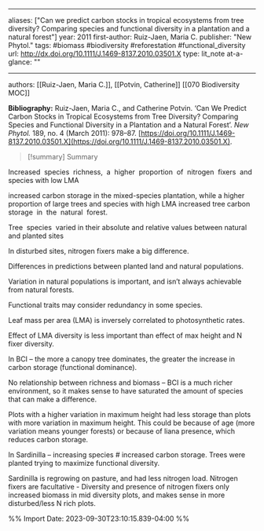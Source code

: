   
---
aliases: ["Can we predict carbon stocks in tropical ecosystems from tree diversity? Comparing species and functional diversity in a plantation and a natural forest"] 
year: 2011 
first-author: Ruiz-Jaen, Maria C.
publisher: "New Phytol." 
tags:   #biomass      #biodiversity      #reforestation      #functional_diversity   
url: http://dx.doi.org/10.1111/J.1469-8137.2010.03501.X 
type: lit_note
at-a-glance: ""

--- 
authors: [[Ruiz-Jaen, Maria C.]], [[Potvin, Catherine]]
 [[070 Biodiversity MOC]]  

**Bibliography:** Ruiz-Jaen, Maria C., and Catherine Potvin. ‘Can We Predict Carbon Stocks in Tropical Ecosystems from Tree Diversity? Comparing Species and Functional Diversity in a Plantation and a Natural Forest’. _New Phytol._ 189, no. 4 (March 2011): 978–87. [https://doi.org/10.1111/J.1469-8137.2010.03501.X](https://doi.org/10.1111/J.1469-8137.2010.03501.X). 

>[!summary] Summary
> 

Increased  species  richness,  a  higher  proportion  of  nitrogen  fixers  and  species with low LMA  

increased carbon storage in the mixed-species plantation, while a higher proportion of large trees and species with high LMA increased tree carbon storage  in  the  natural  forest. 

Tree  species  varied in their absolute and relative values between natural and planted sites 

In disturbed sites, nitrogen fixers make a big difference. 

Differences in predictions between planted land and natural populations. 

Variation in natural populations is important, and isn’t always achievable from natural forests. 

Functional traits may consider redundancy in some species. 

Leaf mass per area (LMA) is inversely correlated to photosynthetic rates. 

Effect of LMA diversity is less important than effect of max height and N fixer diversity. 

In BCI – the more a canopy tree dominates, the greater the increase in carbon storage (functional dominance). 

No relationship between richness and biomass – BCI is a much richer environment, so it makes sense to have saturated the amount of species that can make a difference. 

Plots with a higher variation in maximum height had less storage than plots with more variation in maximum height. This could be because of age (more variation means younger forests) or because of liana presence, which reduces carbon storage. 

In Sardinilla – increasing species # increased carbon storage. Trees were planted trying to maximize functional diversity. 

Sardinilla is regrowing on pasture, and had less nitrogen load. Nitrogen fixers are facultative - Diversity and presence of nitrogen fixers only increased biomass in mid diversity plots, and makes sense in more disturbed/less N rich plots.




%% Import Date: 2023-09-30T23:10:15.839-04:00 %%
